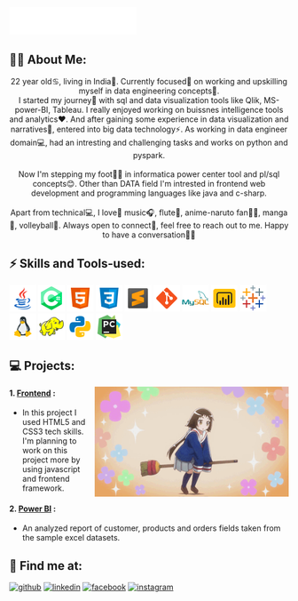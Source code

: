 ![Hi there, How are you doing?](Header/banner-2.svg)

## 🐱‍👤 About Me:

<p align='center'>
  22 year old♋, living in India🏡. Currently focused🎯 on working and upskilling myself in data engineering concepts🌱.<br>
  I started my journey🚗 with sql and data visualization tools like Qlik, MS-power-BI, Tableau. I really enjoyed working on buissnes intelligence tools and analytics❤️. And
  after gaining some experience in data visualization and narratives📖, entered into big data technology⚡. As working in data engineer domain💻, had an intresting and
  challenging tasks and works on python and pyspark.<br><br>
  Now I'm stepping my foot🚶‍♂️ in informatica power center tool and pl/sql concepts😊. Other than DATA field I'm intrested in frontend web development and programming languages
  like java and c-sharp.
  <br><br>
  Apart from technical💻, I love💖 music🎧, flute🎼, anime-naruto fan🐱‍👤, manga📓, volleyball🏐. Always open to connect🤝, feel free to reach out to me. Happy to have a
  conversation💖🥰
  
</p>

<!---<a href="https://www.facebook.com/mathesh.kumar.142/"><img src=Icons/facebook.png alt='facebook' height='40'></a>
<a href="https://www.instagram.com/mathesh__kumar/"><img src=Icons/instagram.png alt='insta' height='40'></a>
<a href="https://www.linkedin.com/in/mathesh-kumar-106320161/"><img src=Icons/linkedin.png alt='linkedin' height='40'></a>
<a href="matheshkumar099@gmail.com"><img src=Icons/gmail.png alt='gmail' height='40'></a>--->

## ⚡️ Skills and Tools-used:
<p align="left">
<img src=icons/java.png alt='Java'>
<img src=icons/c-sharp.png alt='C#'>
<img src=icons/html-5.png alt='HTML5'>
<img src=icons/css3.png alt='CSS3'>
<img src=icons/sublime-text.png alt='Sublime Text'>
<img src=icons/git.png alt='Git'>
<img src=icons/mysql.png alt='MySQL'>
<img src=icons/power-bi.png alt='Power BI'>
<img src=icons/tableau.png alt='Tableau'>
<img src=icons/linux.png alt='Linux'>
<img src=icons/hadoop-distributed-file.png alt='Hadoop'>
<img src=icons/python.png alt='Python'>
<img src=icons/pycharm.png alt='Pycharm IDE'>
</p>

## 💻 Projects:
<a href="https://mathesh099.github.io/"><img src="Anime girl/Anime girl.gif" width="350" align="right" ></a>

 #### 1. <a href="https://github.com/Mathesh099/mathesh099.github.io">Frontend</a> :
 - In this project I used HTML5 and CSS3 tech skills. I'm planning to work on this project more by using javascript and frontend framework.
 #### 2. <a href="https://github.com/Mathesh099/Power-BI">Power BI</a> : 
 - An analyzed report of customer, products and orders fields taken from the sample excel datasets.
 <!---#### 3. <a href="">Tableau</a> :--->


## 📌 Find me at:
[<img src='https://cdn.jsdelivr.net/npm/simple-icons@3.0.1/icons/github.svg' alt='github' height='40'>](https://github.com/Mathesh099)  [<img src='https://cdn.jsdelivr.net/npm/simple-icons@3.0.1/icons/linkedin.svg' alt='linkedin' height='40'>](https://www.linkedin.com/in/mathesh-kumar-106320161/)  [<img src='https://cdn.jsdelivr.net/npm/simple-icons@3.0.1/icons/facebook.svg' alt='facebook' height='40'>](https://www.facebook.com/mathesh.kumar.142)  [<img src='https://cdn.jsdelivr.net/npm/simple-icons@3.0.1/icons/instagram.svg' alt='instagram' height='40'>](https://www.instagram.com/mathesh__kumar/)  


